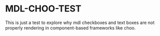# MDL-CHOO-TEST

This is just a test to explore why mdl checkboxes and text boxes are not properly rendering in component-based frameworks like choo.
